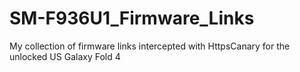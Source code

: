 # SM-F936U1_Firmware_Links
My collection of firmware links intercepted with HttpsCanary for the unlocked US Galaxy Fold 4
